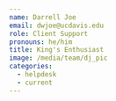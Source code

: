 ```yaml
---
name: Darrell Joe
email: dwjoe@ucdavis.edu
role: Client Support
pronouns: he/him
title: King's Enthusiast
image: /media/team/dj_pic
categories:
  - helpdesk
  - current
---
```

